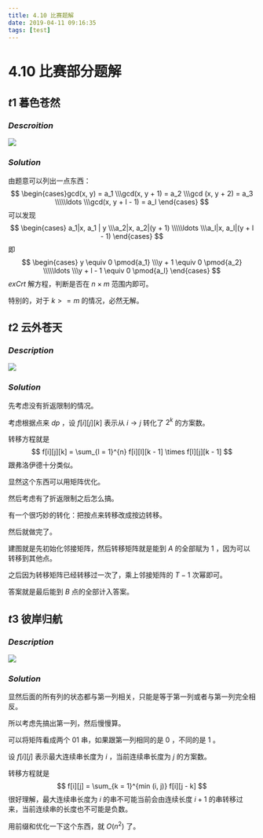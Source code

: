 ```yaml
---
title: 4.10 比赛题解
date: 2019-04-11 09:16:35
tags: [test]
---
```


# $4.10$ 比赛部分题解



## $t1$ 暮色苍然



### $Descroition$

![](https://s2.ax1x.com/2019/04/11/A7MYJf.png)



### $Solution$

由题意可以列出一点东西： 
$$
\begin{cases}gcd(x, y) = a_1
\\\gcd(x, y + 1) = a_2
\\\gcd (x, y + 2) = a_3
\\\\\ldots
\\\gcd(x, y + l - 1) = a_l
\end{cases}
$$
可以发现
$$
\begin{cases}
a_1|x, a_1 | y
\\\a_2|x, a_2|(y + 1)
\\\\\ldots
\\\a_l|x, a_l|(y + l - 1)
\end{cases}
$$
即
$$
\begin{cases}
y \equiv 0 \pmod{a_1}
\\\y + 1 \equiv 0 \pmod{a_2}
\\\\\ldots
\\\y + l - 1 \equiv 0 \pmod{a_l}
\end{cases}
$$
$exCrt$ 解方程，判断是否在 $n \times m$ 范围内即可。

特别的，对于 $k >= m$ 的情况，必然无解。



## $t2$ 云外苍天



### $Description$

![](https://s2.ax1x.com/2019/04/11/A7QR4P.png)



### $Solution$

先考虑没有折返限制的情况。

考虑根据点来 $dp$ ，设 $f[i][j][k]$ 表示从 $i \to j$ 转化了 $2^k$ 的方案数。

转移方程就是
$$
f[i][j][k] = \sum_{l = 1}^{n} f[i][l][k - 1] \times f[l][j][k - 1]
$$
跟弗洛伊德十分类似。

显然这个东西可以用矩阵优化。

然后考虑有了折返限制之后怎么搞。

有一个很巧妙的转化：把按点来转移改成按边转移。

然后就做完了。

建图就是先初始化邻接矩阵，然后转移矩阵就是能到 $A$ 的全部赋为 $1$ ，因为可以转移到其他点。

之后因为转移矩阵已经转移过一次了，乘上邻接矩阵的 $T - 1$ 次幂即可。

答案就是最后能到 $B$ 点的全部计入答案。



## $t3$ 彼岸归航



### $Description$

![](https://s2.ax1x.com/2019/04/11/A7lF4x.png)



### $Solution$

显然后面的所有列的状态都与第一列相关，只能是等于第一列或者与第一列完全相反。

所以考虑先搞出第一列，然后慢慢算。

可以将矩阵看成两个 $01$ 串，如果跟第一列相同的是 $0$ ，不同的是 $1$ 。

设 $f[i][j]$ 表示最大连续串长度为 $i$ ，当前连续串长度为 $j$ 的方案数。

转移方程就是
$$
f[i][j] = \sum_{k = 1}^{min (i, j)} f[i][j - k]
$$
很好理解，最大连续串长度为 $i$ 的串不可能当前会由连续长度 $i + 1$ 的串转移过来，当前连续串的长度也不可能是负数。

用前缀和优化一下这个东西，就 $O(n^2)$ 了。